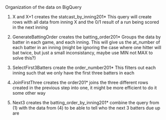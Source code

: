 Organization of the data on BigQuery

1.  X and X+1 creates the statcast_by_inning201\*
    This query will create rows with all data from inning X and the 0/1 result of a run being scored in
    the next inning

2.  GenerateBattingOrder creates the batting_order201\*
    Groups the data by batter in each game, and each inning. This will give us the at_number of each batter
    in an inning
    (might be ignoring the case where one hitter will bat twice, but just a small inconsistancy, maybe use
    MIN not MAX to solve this?)

3.  SelectFirst3Batters create the order_number201\*
    This filters out each inning such that we only have the first three batters in each

4.  JoinFirstThree creates the order201\*
    joins the three different rows created in the previous step into one, it might be more efficient
    to do it some other way

5.  Next3 creates the batting_order_by_inning201\*
    combine the query from (1) with the data from (4) to be able to tell who the next 3 batters due up are
